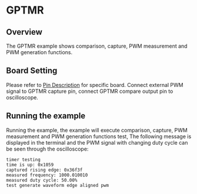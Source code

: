 # GPTMR

## Overview

The GPTMR example shows comparison, capture, PWM measurement and PWM generation functions.

## Board Setting

Please refer to [Pin Description](lab_board_resource) for specific board.
Connect external PWM signal to GPTMR capture pin, connect GPTMR compare output pin to oscilloscope.


## Running the example

Running the example, the example will execute comparison, capture, PWM measurement and PWM generation functions test, The following message is displayed in the terminal and the PWM signal with changing duty cycle can be seen through the oscilloscope:
```console
timer testing
time is up: 0x1059
captured rising edge: 0x36f3f
measured frequency: 1000.010010
measured duty cycle: 50.00%
test generate waveform edge aligned pwm
```
